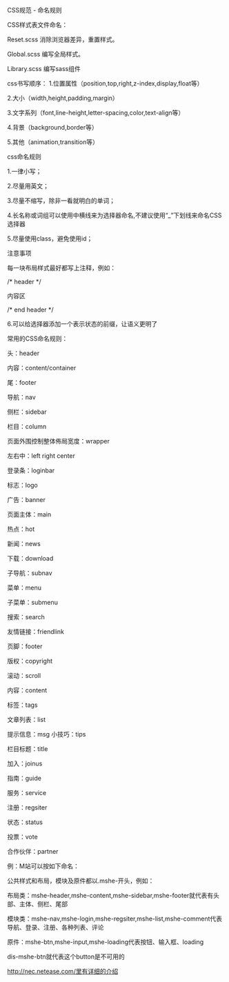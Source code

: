 CSS规范 - 命名规则

CSS样式表文件命名：

Reset.scss   消除浏览器差异，重置样式。

Global.scss   编写全局样式。

Library.scss   编写sass组件

css书写顺序：
   1.位置属性（position,top,right,z-index,display,float等）
   
   2.大小（width,height,padding,margin）
   
   3.文字系列（font,line-height,letter-spacing,color,text-align等）
   
   4.背景（background,border等）
   
   5.其他（animation,transition等）

css命名规则
   
1.一律小写；
   
2.尽量用英文；

3.尽量不缩写，除非一看就明白的单词；

4.长名称或词组可以使用中横线来为选择器命名,不建议使用“_”下划线来命名CSS选择器

5.尽量使用class，避免使用id；

注意事项

每一块布局样式最好都写上注释，例如：

/* header */

内容区

/* end header */

6.可以给选择器添加一个表示状态的前缀，让语义更明了

常用的CSS命名规则：

头：header

内容：content/container

尾：footer

导航：nav

侧栏：sidebar

栏目：column

页面外围控制整体佈局宽度：wrapper

左右中：left right center

登录条：loginbar

标志：logo

广告：banner

页面主体：main

热点：hot

新闻：news

下载：download

子导航：subnav

菜单：menu

子菜单：submenu

搜索：search

友情链接：friendlink

页脚：footer

版权：copyright

滚动：scroll

内容：content

标签：tags

文章列表：list

提示信息：msg
小技巧：tips

栏目标题：title

加入：joinus

指南：guide

服务：service

注册：regsiter

状态：status

投票：vote

合作伙伴：partner

例：M站可以按如下命名：

公共样式和布局，模块及原件都以.mshe-开头，例如：

布局类：mshe-header,mshe-content,mshe-sidebar,mshe-footer就代表有头部、主体、侧栏、尾部

模块类：mshe-nav,mshe-login,mshe-regsiter,mshe-list,mshe-comment代表导航、登录、注册、各种列表、评论

原件：mshe-btn,mshe-input,mshe-loading代表按钮、输入框、loading

dis-mshe-btn就代表这个button是不可用的

http://nec.netease.com/里有详细的介绍
